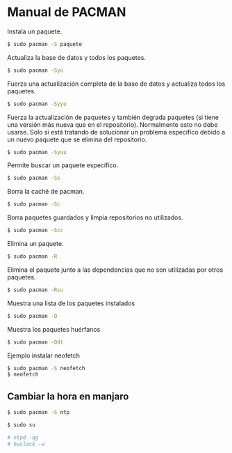 # Manual de PACMAN

Instala un paquete.

```bash
$ sudo pacman -S paquete
```

Actualiza la base de datos y todos los paquetes.

```bash
$ sudo pacman -Syu
```

Fuerza una actualización completa de la base de datos y actualiza todos los paquetes.

```bash
$ sudo pacman -Syyu
```

Fuerza la actualización de paquetes y también degrada paquetes (si tiene una versión más nueva que en el repositorio).
Normalmente esto no debe usarse. Solo si está tratando de solucionar un problema específico debido a un nuevo paquete
que se elimina del repositorio.

```bash
$ sudo pacman -Syuu
```

Permite buscar un paquete específico.

```bash
$ sudo pacman -Ss
```

Borra la caché de pacman.

```bash
$ sudo pacman -Sc
```

Borra paquetes guardados y limpia repositorios no utilizados.

```bash
$ sudo pacman -Scc
```

Elimina un paquete.

```bash
$ sudo pacman -R
```

Elimina el paquete junto a las dependencias que no son utilizadas por otros paquetes.

```bash
$ sudo pacman -Rsu
```

Muestra una lista de los paquetes instalados

```bash
$ sudo pacman -Q
```

Muestra los paquetes huérfanos

```bash
$ sudo pacman -Qdt
```

Ejemplo instalar neofetch

```bash
$ sudo pacman -S neofetch
$ neofetch
```

## Cambiar la hora en manjaro

```bash
$ sudo pacman -S ntp
```

```bash
$ sudo su
```

```bash
# ntpd -qg
# hwclock -w
```

